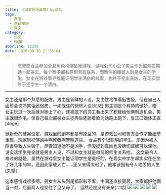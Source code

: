 ```yaml
---
title: 《凶案现场直播》by退戈
tags:
  - 直播
  - 悬疑推理
  - 爽文
category:
  - 扫文
  - Ⅰ强推
abbrlink: 12339
date: 2020-08-30 11:36:04
---
```

<meta name="referrer" content="no-referrer" />

> 高智商女主参加全息角色扮演破案游戏，游戏公司小公子男主作为监测员陪她一起进去。每个案子都有原型且有联系，而案件的嫌疑人则是女主的学生。女主在游戏里寻找能证明学生清白的线索，也终于挖出真凶，在现实里终于还学生一个清白。
<!-- more -->

---
女主还是那个熟悉的配方，男主是新鲜的人设。女主性格乍看挺古怪，但在自己人面前会说冷笑话还很皮，一如既往的爸爸人设[允悲]
男主则是个矜持的傲娇，陪女主玩过一次后就对她上了心，还被底下的员工看出来了积极给他俩制造机会，男主就很炸毛。但自己每次都被女主捉弄后还舔着脸为她跑上跑下，反正口嫌体正直[doge]

挺新奇的破案设定，游戏里的剧本都是有原型的，是游戏公司和警方合作才能细节重现，玩家则扮演凶手啊死者啊警察这些。
女主有个很聪明的学生，却因为被人陷害导致人生毁了，尽管知道他不是凶手，但没捉到真凶也没确切证据可以保他。说实话学生完全就是男主人设，不过和女主就是单纯的师生关系哈。
这文最令人难过的就是，虽然在游戏里女主能证明学生是冤枉的，在现实中学生却实实在在坐了好几年的牢，还因此家破人亡……正义来得太迟了，他本该拥有令人艳羡的人生[失望]

这本感情戏很多啊，男女主从头到尾都形影不离，中间还直接同居，大家都把他俩当一对，后面两人也交往了见父母了。
当然还是没有亲亲[二哈]
![](https://wx3.sinaimg.cn/mw690/0069kFhhgy1gi851cxhe4j30n01ds7wi.jpg)
![](https://wx1.sinaimg.cn/mw690/0069kFhhgy1gi851fcqo3j30n01ds7wi.jpg)
![](https://wx2.sinaimg.cn/mw690/0069kFhhgy1gi851am66oj30n01ds7wi.jpg)
![](https://wx2.sinaimg.cn/mw690/0069kFhhgy1gi851h4ykhj30n01ds7wi.jpg)
![](https://wx3.sinaimg.cn/mw690/0069kFhhgy1gi851j7luvj30n01ds7wi.jpg)